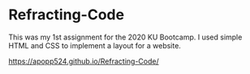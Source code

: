 # Refracting-Code
This was my 1st assignment for the 2020 KU Bootcamp. I used simple HTML and CSS to implement a layout for a website. 


https://apopp524.github.io/Refracting-Code/


